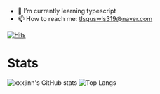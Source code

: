 

- 🌱 I’m currently learning typescript
- 📫 How to reach me: tlsguswls319@naver.com
  
[![Hits](https://hits.seeyoufarm.com/api/count/incr/badge.svg?url=https%3A%2F%2Fgithub.com%2Fxxxjinn&count_bg=%235F798E&title_bg=%23A0A0A0&icon=github.svg&icon_color=%23E7E7E7&title=hits&edge_flat=false)](https://hits.seeyoufarm.com)

# Stats
![xxxjinn's GitHub stats](https://github-readme-stats.vercel.app/api?username=xxxjinn&theme=solarized-light&show_icons=true)
![Top Langs](https://github-readme-stats.vercel.app/api/top-langs/?username=xxxjinn&theme=solarized-light)

